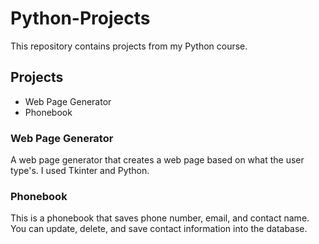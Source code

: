 # Python-Projects
This repository contains projects from my Python course.
## Projects
- Web Page Generator
- Phonebook
### Web Page Generator
A web page generator that creates a web page based on what the user type's. I used Tkinter and Python.
### Phonebook
This is a phonebook that saves phone number, email, and contact name. You can update, delete, and save contact information into the database.

